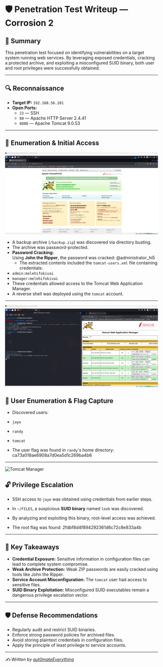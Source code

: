 # 🛡️ Penetration Test Writeup — Corrosion 2

## 📝 Summary

This penetration test focused on identifying vulnerabilities on a target system running web services. By leveraging exposed credentials, cracking a protected archive, and exploiting a misconfigured SUID binary, both user and root privileges were successfully obtained.

---

## 🔍 Reconnaissance

- **Target IP:** `192.168.56.101`
- **Open Ports:**
  - `22` — SSH  
  - `80` — Apache HTTP Server 2.4.41  
  - `8080` — Apache Tomcat 9.0.53

---

## 📂 Enumeration & Initial Access

![Tomcat Manager](img/Tomcat_webpage.png)

- A backup archive (`/backup.zip`) was discovered via directory busting.
- The archive was password-protected.
- **Password Cracking:**  
  Using **John the Ripper**, the password was cracked: @administrator_hi5
  - The extracted contents included the `tomcat-users.xml` file containing credentials:
- `admin:melehifokivai`
- `manager:melehifokivai`
- These credentials allowed access to the Tomcat Web Application Manager.
- A reverse shell was deployed using the `tomcat` account.

---
![Tomcat Manager](img/my_script_shell.png)
## 👤 User Enumeration & Flag Capture

- Discovered users:
- `jaye`
- `randy`
- `tomcat`

- The user flag was found in `randy`'s home directory: ca73a018ae6908a7d0ea5d1c269ba4b6
---
![Tomcat Manager](img/use.png)

## 🔓 Privilege Escalation

- SSH access to `jaye` was obtained using credentials from earlier steps.
- In `~/FILES`, a suspicious **SUID binary** named `look` was discovered.
- By analyzing and exploiting this binary, root-level access was achieved.

- The root flag was found: 2fdbf8d4f894292361d6c72c8e833a4b
---

## 🔑 Key Takeaways

- **Credential Exposure:** Sensitive information in configuration files can lead to complete system compromise.
- **Weak Archive Protection:** Weak ZIP passwords are easily cracked using tools like John the Ripper.
- **Service Account Misconfiguration:** The `tomcat` user had access to sensitive files.
- **SUID Binary Exploitation:** Misconfigured SUID executables remain a dangerous privilege escalation vector.

---

## 🛡️ Defense Recommendations

- Regularly audit and restrict SUID binaries.
- Enforce strong password policies for archived files.
- Avoid storing plaintext credentials in configuration files.
- Apply the principle of least privilege to service accounts.

---

*✍️ Written by [aut0mateEverything](https://github.com/aut0mateEverything)*




